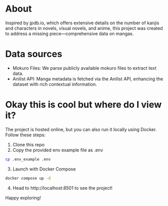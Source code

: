 # About
Inspired by jpdb.io, which offers extensive details on the number of kanjis and characters in novels, visual novels, and anime, this project was created to address a missing piece—comprehensive data on mangas.


# Data sources
- Mokuro Files: We parse publicly available mokuro files to extract text data.
- Anilist API: Manga metadata is fetched via the Anilist API, enhancing the dataset with rich contextual information.

# Okay this is cool but where do I view it?
The project is hosted online, but you can also run it locally using Docker. Follow these steps:

1. Clone this repo
2. Copy the provided env example file as .env
```bash 
cp .env_example .env
```
3. Launch with Docker Compose
```bash 
docker compose up -d
``` 
4. Head to http://localhost:8501 to see the project!

Happy exploring!